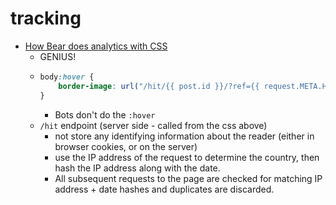 tracking
========

* [How Bear does analytics with CSS](https://herman.bearblog.dev/how-bear-does-analytics-with-css/)
    * GENIUS!
    *   ```css
        body:hover {
            border-image: url("/hit/{{ post.id }}/?ref={{ request.META.HTTP_REFERER }}");
        }
        ```
        * Bots don't do the `:hover`
    * `/hit` endpoint (server side - called from the css above)
        * not store any identifying information about the reader (either in browser cookies, or on the server)
        * use the IP address of the request to determine the country, then hash the IP address along with the date. 
        * All subsequent requests to the page are checked for matching IP address + date hashes and duplicates are discarded.
